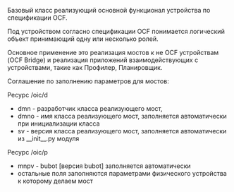 Базовый класс реализующий основной функционал устройства по спецификации OCF.

Под устройством согласно спецификации OCF понимается логический объект принимающий одну или несколько ролей.

Основное применение это реализация мостов к не OCF устройствам (OCF Bridge)  и реализация приложений взаимодействующих с устройствами,
такие как Профилер, Планировщик.

Соглашение по заполнению параметров для мостов:

Ресурс /oic/d
* dmn - разработчик класса реализующего мост, 
* dmno - имя класса реализующего мост, заполняется автоматически при инициализации класса
* sv  - версия класса реализующего мост, заполняется автоматически из \_\_init\_\_.py модуля

Ресурс /oic/p
* mnpv - bubot \[версия bubot\] заполняется автоматически
* остальные поля заполняются параметрами физического устройства к которому делаем мост
